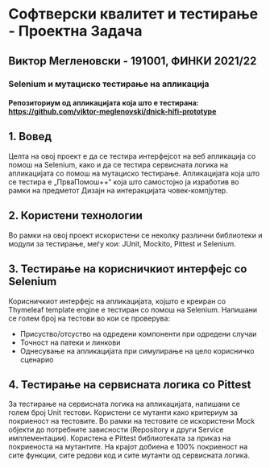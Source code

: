 # Софтверски квалитет и тестирање - Проектна Задача
## Виктор Мегленовски - 191001, ФИНКИ 2021/22
### Selenium и мутациско тестирање на апликација
#### Репозиториум од апликацијата која што е тестирана: https://github.com/viktor-meglenovski/dnick-hifi-prototype

## 1. Вовед

Целта на овој проект е да се тестира интерфејсот на веб апликација со помош на Selenium, како и да се тестира сервисната логика на апликацијата со помош на мутациско тестирање. Апликацијата која што се тестира е „ПрваПомош++“ која што самостојно ја изработив во рамки на предметот Дизајн на интеракцијата човек-компјутер.

## 2. Користени технологии

Во рамки на овој проект искористени се неколку различни библиотеки и модули за тестирање, меѓу кои: JUnit, Mockito, Pittest и Selenium.

## 3. Тестирање на корисничкиот интерфејс со Selenium

Корисничкиот интерфејс на апликацијата, којшто е креиран со Thymeleaf template engine е тестиран со помош на Selenium. Напишани се голем број на тестови во кои се проверува:
- Присуство/отсуство на одредени компоненти при одредени случаи
- Точност на патеки и линкови
- Однесување на апликацијата при симулирање на цело корисничко сценарио

## 4. Тестирање на сервисната логика со Pittest
За тестирање на сервисната логика на апликацијата, напишани се голем број Unit тестови. Користени се мутанти како критериум за покриеност на тестовите. Во рамки на тестовите се искористени Mock објекти до потребните зависности (Repository и други Service имплементации). Користена е Pittest библиотеката за приказ на покриеноста на мутантите. На крајот добиена е 100% покриеност на сите функции, сите редови код и сите мутанти од сервисната логика.
